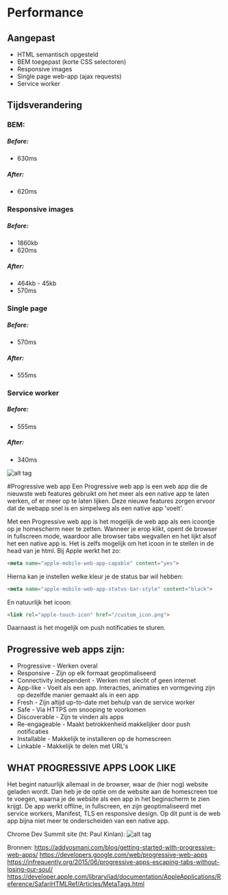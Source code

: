 # Performance

## Aangepast
- HTML semantisch opgesteld
- BEM toegepast (korte CSS selectoren)
- Responsive images
- Single page web-app (ajax requests)
- Service worker

## Tijdsverandering

### BEM:
##### Before:
  - 630ms

##### After:
  - 620ms

### Responsive images
##### Before:
  - 1860kb
  - 620ms

##### After:
  - 464kb - 45kb
  - 570ms

### Single page
##### Before:
  - 570ms

##### After:
  - 555ms

### Service worker
##### Before:
  - 555ms

##### After:
  - 340ms

![alt tag](https://github.com/RaymondKorrel/looklive-server/blob/student/raymond/public/images/improvements/improvement-sw.jpg)

#Progressive web app
Een Progressive web app is een web app die de nieuwste web features gebruikt om het meer als een native app te laten werken, of er meer op te laten lijken. Deze nieuwe features zorgen ervoor dat de webapp snel is en simpelweg als een native app 'voelt'.

Met een Progressive web app is het mogelijk de web app als een icoontje op je homescherm neer te zetten. Wanneer je erop klikt, opent de browser in fullscreen mode, waardoor alle browser tabs wegvallen en het lijkt alsof het een native app is. Het is zelfs mogelijk om het icoon in te stellen in de head van je html. Bij Apple werkt het zo:

```html
<meta name="apple-mobile-web-app-capable" content="yes">
```

Hierna kan je instellen welke kleur je de status bar wil hebben:

```html
<meta name="apple-mobile-web-app-status-bar-style" content="black">
```

En natuurlijk het icoon:

```html
<link rel="apple-touch-icon" href="/custom_icon.png">
```

Daarnaast is het mogelijk om push notificaties te sturen.

## Progressive web apps zijn:
- Progressive - Werken overal
- Responsive - Zijn op elk formaat geoptimaliseerd
- Connectivity independent - Werken met slecht of geen internet
- App-like - Voelt als een app. Interacties, animaties en vormgeving zijn op dezelfde manier gemaakt als in een app
- Fresh - Zijn altijd up-to-date met behulp van de service worker
- Safe - Via HTTPS om snooping te voorkomen
- Discoverable - Zijn te vinden als apps
- Re-engageable - Maakt betrokkenheid makkelijker door push notificaties
- Installable - Makkelijk te installeren op de homescreen
- Linkable - Makkelijk te delen met URL's

## WHAT PROGRESSIVE APPS LOOK LIKE

Het begint natuurlijk allemaal in de browser, waar de (hier nog) website geladen wordt. Dan heb je de optie om de website aan de homescreen toe te voegen, waarna je de website als een app in het beginscherm te zien krijgt. De app werkt offline, in fullscreen, en zijn geoptimaliseerd met service workers, Manifest, TLS en responsive design. Op dit punt is de web app bijna niet meer te onderscheiden van een native app.

Chrome Dev Summit site (ht: Paul Kinlan):
![alt tag](https://developers.google.com/web/updates/images/2015-03-03/add-to-home-screen.gif)

Bronnen:
https://addyosmani.com/blog/getting-started-with-progressive-web-apps/
https://developers.google.com/web/progressive-web-apps
https://infrequently.org/2015/06/progressive-apps-escaping-tabs-without-losing-our-soul/
https://developer.apple.com/library/iad/documentation/AppleApplications/Reference/SafariHTMLRef/Articles/MetaTags.html
